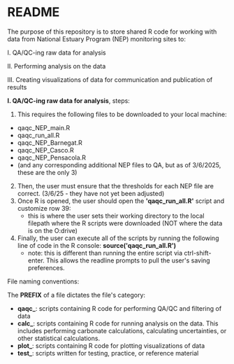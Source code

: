 # README

The purpose of this repository is to store shared R code for working with data from National Estuary Program (NEP) monitoring sites to: 

I. QA/QC-ing raw data for analysis

II. Performing analysis on the data

III. Creating visualizations of data for communication and publication of results

**I. QA/QC-ing raw data for analysis**, steps:
1. This requires the following files to be downloaded to your local machine:
 - qaqc_NEP_main.R
 - qaqc_run_all.R
 - qaqc_NEP_Barnegat.R
 - qaqc_NEP_Casco.R
 - qaqc_NEP_Pensacola.R
 - (and any corresponding additional NEP files to QA, but as of 3/6/2025, these are the only 3)
2. Then, the user must ensure that the thresholds for each NEP file are correct. (3/6/25 - they have not yet been adjusted)
3. Once R is opened, the user should open the **'qaqc_run_all.R'** script and customize row 39:
   - this is where the user sets their working directory to the local filepath where the R scripts were downloaded (NOT where the data is on the O:drive)
4. Finally, the user can execute all of the scripts by running the following line of code in the R console: **source('qaqc_run_all.R')**
   - note: this is different than running the entire script via ctrl-shift-enter. This allows the readline prompts to pull the user's saving preferences. 


File naming conventions:

The **PREFIX** of a file dictates the file's category:
- **qaqc_**: scripts containing R code for performing QA/QC and filtering of data
- **calc_**: scripts containing R code for running analysis on the data. This includes performing carbonate calculations, calculating uncertainties, or other statistical calculations.
- **plot_**: scripts containing R code for plotting visualizations of data
- **test_**: scripts written  for testing, practice, or reference material

